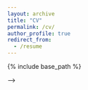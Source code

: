 ```yaml
---
layout: archive
title: "CV"
permalink: /cv/
author_profile: true
redirect_from:
  - /resume
---
```


{% include base_path %}

<!-- [PDF](/files/CHENCHIA_CV.pdf){: .btn} -->

<!-- ## Education
---
* B.S. in Electrical Engineering, National Taiwan University, 2021
* Ph.D in Computer Science, University of California, Los Angeles, Present

## Work experience
---
* Jan. 2022 - Present: Graduate Student Researcher
  * National Taiwan University
  * Adivisor: Professor Jason Cong

* Jun. 2019 - Nov. 2021: Undergraduate Research Student
  * University of California, Los Angeles
  * Adivisor: Professor Jie-Hong R. Jiang

* Feb. 2020 - Oct. 2021: Undergraduate Research Student
  * National Taiwan University
  * Adivisor: Professor Yao-Wen Chang

## Honors & Awards
---
* Top 10 - *2021 IEEE/ACM ICCAD CAD Contest - Problem B*
* College Student Research Creativity Award - *2021 Ministry of Science and Technology*
* College Student Research Scholarship - *2020 Ministry of Science and Technology*
* Macronix Science Scholarship - *2018 Macronix Education Foundation*

## Publications
---
  <ul>{% for post in site.publications %}
    {% include archive-single-cv.html %}
  {% endfor %}</ul>

## Teaching
---
  <ul>{% for post in site.teaching %}
    {% include archive-single-cv.html %}
  {% endfor %}</ul>

## Skills
---
* Programming languages
  * C/C++, Python, Verilog, Matlab
* Deep Learning Toolkits 
  * Pytorch, Tensorflow
* Quantum Programming Toolkits
  * Qiskit, Cirq


## Talks
---
  <ul>{% for post in site.talks %}
    {% include archive-single-talk-cv.html %}
  {% endfor %}</ul>
  

  
<!-- Service and leadership
======
* Currently signed in to 43 different slack teams --> -->
